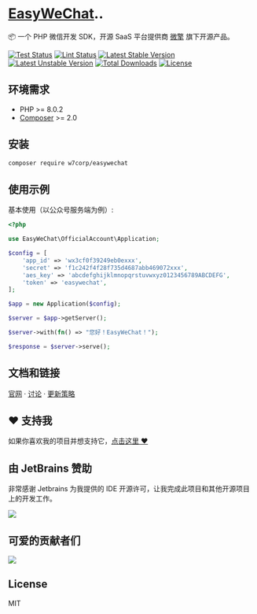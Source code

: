 # [EasyWeChat](https://easywechat.com)..

📦 一个 PHP 微信开发 SDK，开源 SaaS 平台提供商 [微擎](https://www.w7.cc/) 旗下开源产品。

[![Test Status](https://github.com/w7corp/easywechat/workflows/Test/badge.svg)](https://github.com/w7corp/easywechat/actions)
[![Lint Status](https://github.com/w7corp/easywechat/workflows/Lint/badge.svg)](https://github.com/w7corp/easywechat/actions)
[![Latest Stable Version](https://poser.pugx.org/w7corp/easywechat/v/stable.svg)](https://packagist.org/packages/w7corp/easywechat)
[![Latest Unstable Version](https://poser.pugx.org/w7corp/easywechat/v/unstable.svg)](https://packagist.org/packages/w7corp/easywechat)
[![Total Downloads](https://poser.pugx.org/w7corp/easywechat/downloads)](https://packagist.org/packages/w7corp/easywechat)
[![License](https://poser.pugx.org/w7corp/easywechat/license)](https://packagist.org/packages/w7corp/easywechat)

## 环境需求

- PHP >= 8.0.2
- [Composer](https://getcomposer.org/) >= 2.0

## 安装

```bash
composer require w7corp/easywechat
```

## 使用示例

基本使用（以公众号服务端为例）:

```php
<?php

use EasyWeChat\OfficialAccount\Application;

$config = [
    'app_id' => 'wx3cf0f39249eb0exxx',
    'secret' => 'f1c242f4f28f735d4687abb469072xxx',
    'aes_key' => 'abcdefghijklmnopqrstuvwxyz0123456789ABCDEFG',
    'token' => 'easywechat',
];

$app = new Application($config);

$server = $app->getServer();

$server->with(fn() => "您好！EasyWeChat！");

$response = $server->serve();
```

## 文档和链接

[官网](https://easywechat.com) · [讨论](https://github.com/w7corp/easywechat/discussions) · [更新策略](https://github.com/w7corp/easywechat/security/policy)

## :heart: 支持我

如果你喜欢我的项目并想支持它，[点击这里 :heart:](https://github.com/sponsors/overtrue)

## 由 JetBrains 赞助

非常感谢 Jetbrains 为我提供的 IDE 开源许可，让我完成此项目和其他开源项目上的开发工作。

[![](https://resources.jetbrains.com/storage/products/company/brand/logos/jb_beam.svg)](https://www.jetbrains.com/?from=https://github.com/overtrue)

## 可爱的贡献者们

<a href="https://github.com/w7corp/easywechat/graphs/contributors"><img src="https://opencollective.com/wechat/contributors.svg?width=890" /></a>

## License

MIT
